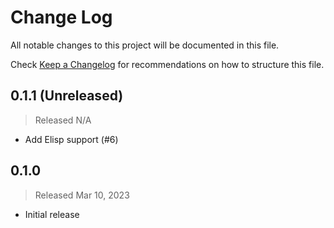 # Change Log

All notable changes to this project will be documented in this file.

Check [Keep a Changelog](http://keepachangelog.com/) for recommendations on how to structure this file.


## 0.1.1 (Unreleased)
> Released N/A

* Add Elisp support (#6)

## 0.1.0 
> Released Mar 10, 2023

* Initial release
